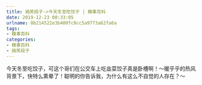 ```yaml
---
title: 搞笑段子->今天冬至吃饺子 | 糗事百科
date: 2019-12-23 00:33:05
urlname: 0b214522e3b400fc0cc5a9773a62fa6a
tags: 
- 糗事百科
categories:
- 糗事百科
- 搞笑段子
---
```

今天冬至吃饺子，可这个哥们在公交车上吃韭菜饺子真是卧槽啊！～暖乎乎的热风背景下，快特么熏晕了！聪明的你告诉我，为什么有这么不自觉的人存在？～


